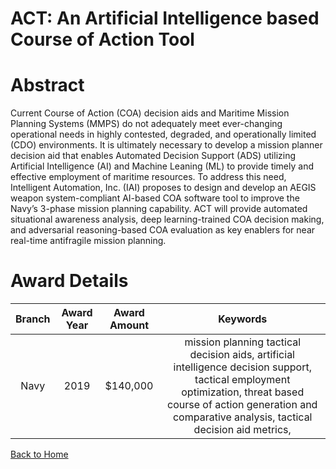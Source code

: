 
ACT: An Artificial Intelligence based Course of Action Tool
===========================================================

# Abstract


Current Course of Action (COA) decision aids and Maritime Mission Planning Systems (MMPS) do not adequately meet ever-changing operational needs in highly contested, degraded, and operationally limited (CDO) environments. It is ultimately necessary to develop a mission planner decision aid that enables Automated Decision Support (ADS) utilizing Artificial Intelligence (AI) and Machine Leaning (ML) to provide timely and effective employment of maritime resources. To address this need, Intelligent Automation, Inc. (IAI) proposes to design and develop an AEGIS weapon system-compliant AI-based COA software tool to improve the Navy’s 3-phase mission planning capability. ACT will provide automated situational awareness analysis, deep learning-trained COA decision making, and adversarial reasoning-based COA evaluation as key enablers for near real-time antifragile mission planning.  

# Award Details

|Branch|Award Year|Award Amount|Keywords|
| :---: | :---: | :---: | :---: |
|Navy|2019|$140,000|mission planning tactical decision aids, artificial intelligence decision support, tactical employment optimization, threat based course of action generation and comparative analysis, tactical decision aid metrics, |
  
  


[Back to Home](https://github.com/chrischow/dod_sbir_awards/JH/#2033)